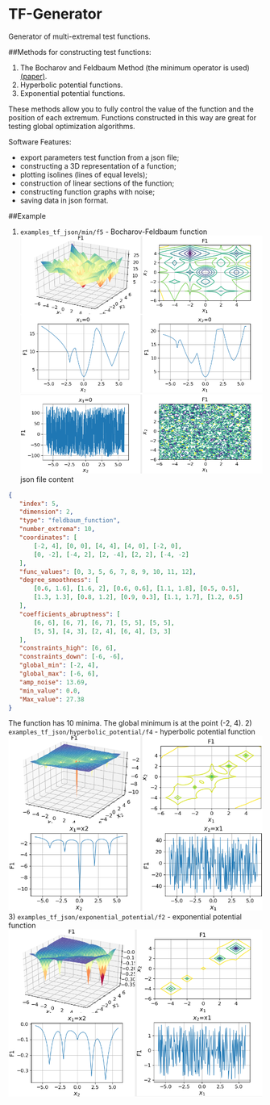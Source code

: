 # TF-Generator
Generator of multi-extremal test functions.

##Methods for constructing test functions:
1) The Bocharov and Feldbaum Method (the minimum operator is used) [(paper)](http://www.mathnet.ru/links/971da2f0ea009a71298d2c4fa1ccd381/at11985.pdf).
2) Hyperbolic potential functions.
3) Exponential potential functions.

These methods allow you to fully control the value of the function and the position of each extremum.
Functions constructed in this way are great for testing global optimization algorithms.

Software Features:
 - export parameters test function from a json file;
 - constructing a 3D representation of a function;
 - plotting isolines (lines of equal levels);
 - construction of linear sections of the function;
 - constructing function graphs with noise;
 - saving data in json format.
 
 ##Example
 
 1) `examples_tf_json/min/f5` - Bocharov-Feldbaum function
 ![alt text](https://github.com/redb0/tf-generator/blob/master/examples_tf_json/min/f5/f5.png)
 ![alt text](https://github.com/redb0/tf-generator/blob/master/examples_tf_json/min/f5/f5_k_sn%3D10.png)
 json file content
 ```json
{
    "index": 5,
    "dimension": 2,
    "type": "feldbaum_function",
    "number_extrema": 10,
    "coordinates": [
        [-2, 4], [0, 0], [4, 4], [4, 0], [-2, 0],
        [0, -2], [-4, 2], [2, -4], [2, 2], [-4, -2]
    ],
    "func_values": [0, 3, 5, 6, 7, 8, 9, 10, 11, 12],
    "degree_smoothness": [
        [0.6, 1.6], [1.6, 2], [0.6, 0.6], [1.1, 1.8], [0.5, 0.5],
        [1.3, 1.3], [0.8, 1.2], [0.9, 0.3], [1.1, 1.7], [1.2, 0.5]
    ],
    "coefficients_abruptness": [
        [6, 6], [6, 7], [6, 7], [5, 5], [5, 5],
        [5, 5], [4, 3], [2, 4], [6, 4], [3, 3]
    ],
    "constraints_high": [6, 6],
    "constraints_down": [-6, -6],
    "global_min": [-2, 4],
    "global_max": [-6, 6],
    "amp_noise": 13.69,
    "min_value": 0.0,
    "Max_value": 27.38
}
 ```
 The function has 10 minima. The global minimum is at the point (-2, 4).
 2) `examples_tf_json/hyperbolic_potential/f4` - hyperbolic potential function
 ![alt text](https://github.com/redb0/tf-generator/blob/master/examples_tf_json/hyperbolic_potential/f4/f4_with_ksn%3D10.png)
 3) `examples_tf_json/exponential_potential/f2` - exponential potential function
 ![alt text](https://github.com/redb0/tf-generator/blob/master/examples_tf_json/exponential_potential/f2/f2_with_ksn%3D10.png)
 
 
